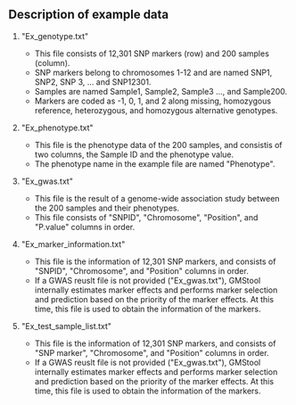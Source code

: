 ## Description of example data 
  

1. "Ex_genotype.txt" 
   - This file consists of 12,301 SNP markers (row) and 200 samples (column).
   - SNP markers belong to chromosomes 1-12 and are named SNP1, SNP2, SNP 3, ... and SNP12301.
   - Samples are named Sample1, Sample2, Sample3 ..., and Sample200.
   - Markers are coded as -1, 0, 1, and 2 along missing, homozygous reference, heterozygous, and homozygous alternative genotypes. 



2. "Ex_phenotype.txt" 
   - This file is the phenotype data of the 200 samples, and consistis of two columns, the Sample ID and the phenotype value.
   - The phenotype name in the example file are named "Phenotype".



3. "Ex_gwas.txt"
   - This file is the result of a genome-wide association study between the 200 samples and their phenotypes.
   - This file consists of "SNPID", "Chromosome", "Position", and "P.value" columns in order.
   


4. "Ex_marker_information.txt"
   - This file is the information of 12,301 SNP markers, and consists of "SNPID", "Chromosome", and "Position" columns in order.
   - If a GWAS reuslt file is not provided ("Ex_gwas.txt"), GMStool internally estimates marker effects and performs marker selection and prediction based on the priority of the marker effects. At this time, this file is used to obtain the information of the markers.
   


5. "Ex_test_sample_list.txt"
   - This file is the information of 12,301 SNP markers, and consists of "SNP marker", "Chromosome", and "Position" columns in order.
   - If a GWAS reuslt file is not provided ("Ex_gwas.txt"), GMStool internally estimates marker effects and performs marker selection and prediction based on the priority of the marker effects. At this time, this file is used to obtain the information of the markers.
